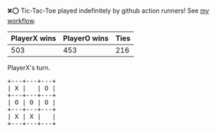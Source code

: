 :x::o: Tic-Tac-Toe played indefinitely by github action runners! See [my workflow](.github/workflows/play.yaml).

|PlayerX wins|PlayerO wins|Ties|
|-|-|-|
|503|453|216|

PlayerX's turn.

<pre>
+---+---+---+
| X |   | O |
+---+---+---+
| O | O | O |
+---+---+---+
| X | X |   |
+---+---+---+
</pre>